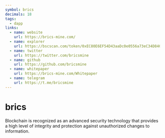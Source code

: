 ```yaml
---
symbol: brics
decimals: 18
tags:
  - dapp
links:
  - name: website
    url: https://brics-mine.com/
  - name: explorer
    url: https://bscscan.com/token/0xEC80E6EF54D43aaDc0e0556a73eC34D840d5a294
  - name: twitter
    url: https://twitter.com/bricsmine
  - name: github
    url: https://github.com/bricsmine
  - name: whitepaper
    url: https://brics-mine.com/Whitepaper
  - name: telegram
    url: https://t.me/bricsmine
---
```


# brics

Blockchain is recognized as an advanced security technology that provides a high level of integrity and protection against unauthorized changes to information.
